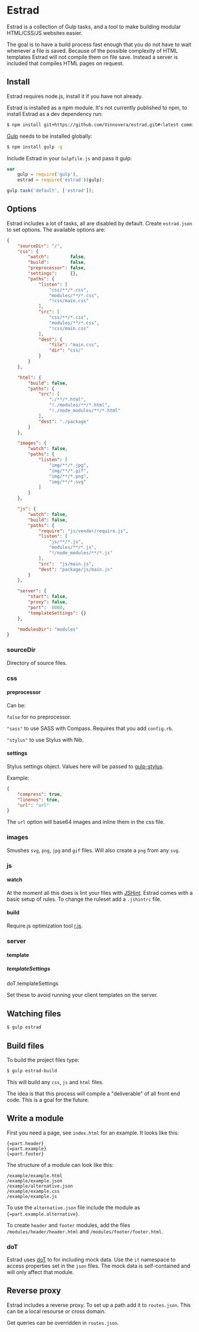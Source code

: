 Estrad
======

Estrad is a collection of Gulp tasks, and a tool to make building modular HTML/CSS/JS websites easier.

The goal is to have a build process fast enough that you do not have to wait whenever a file is saved. Because of the possible complexity of HTML templates Estrad will not compile them on file save. Instead a server is included that compiles HTML pages on request.

## Install

Estrad requires node.js, install it if you have not already.

Estrad is installed as a npm module. It's not currently published to npm, to install Estrad as a dev dependency run:

```bash
$ npm install git+https://github.com/Vinnovera/estrad.git#<latest commit SHA hash> --save-dev
```

[Gulp][0] needs to be installed globally:

```bash
$ npm install gulp -g
```

Include Estrad in your `Gulpfile.js` and pass it gulp:

```js
var
	gulp = require('gulp'),
	estrad = require('estrad')(gulp);

gulp.task('default', ['estrad']);
```

## Options

Estrad includes a lot of tasks, all are disabled by default. Create `estrad.json` to set options. The available options are:

```json
{
	"sourceDir": "/",
	"css": {
		"watch":        false,
		"build":        false,
		"preprocessor": false,
		"settings":     {},
		"paths": {
			"listen": [
				"css/**/*.css",
				"modules/**/*.css",
				"!css/main.css"
			],
			"src": [
				"css/**/*.css",
				"modules/**/*.css", 
				"!css/main.css"
			],
			"dest": {
				"file": "main.css",
				"dir": "css/"
			}
		}
	},

	"html": {
		"build": false,
		"paths": {
			"src": [
				"./**/*.html",
				"!./modules/**/*.html", 
				"!./node_modules/**/*.html"
			],
			"dest": "./package"
		}
	},

	"images": {
		"watch": false,
		"paths": {
			"listen": [
				"img/**/*.jpg", 
				"img/**/*.gif", 
				"img/**/*.png", 
				"img/**/*.svg"
			]
		}
	},

	"js": {
		"watch": false,
		"build": false,
		"paths": {
			"require": "js/vendor/require.js",
			"listen": [
				"js/**/*.js", 
				"modules/**/*.js", 
				"!/node_modules/**/*.js"
			],
			"src":  "js/main.js",
			"dest": "package/js/main.js"
		}
	},

	"server": {
		"start": false,
		"proxy": false,
		"port":  8080,
		"templateSettings": {}
	},

	"modulesDir": "modules"
}
```

### sourceDir
Directory of source files. 

### css

#### preprocessor

Can be:

`false` for no preprocessor.

`"sass"` to use SASS with Compass. Requires that you add `config.rb`.

`"stylus"` to use Stylus with Nib.

#### settings
Stylus settings object. Values here will be passed to [gulp-stylus][4]. 

Example:

```json
{
	"compress": true,
	"linenos": true,
	"url": "url"
}
```

The `url` option will base64 images and inline them in the css file.

### images

Smushes `svg`, `png`, `jpg` and `gif` files. Will also create a `png` from any `svg`.

### js

#### watch
At the moment all this does is lint your files with [JSHint][1]. Estrad comes with a basic setup of rules. To change the ruleset add a `.jshintrc` file. 

#### build
Require.js optimization tool [r.js][3].

### server

#### template

##### templateSettings
doT.templateSettings

Set these to avoid running your client templates on the server.

## Watching files

```bash
$ gulp estrad
```

## Build files

To build the project files type:

```bash
$ gulp estrad-build
```

This will build any `css`, `js` and `html` files.

The idea is that this process will compile a "deliverable" of all front end code. This is a goal for the future.

## Write a module

First you need a page, see `index.html` for an example. It looks like this:

	{=part.header}
	{=part.example}
	{=part.footer}

The structure of a module can look like this:

	/example/example.html
	/example/example.json
	/example/alternative.json	
	/example/example.css
	/example/example.js

To use the `alternative.json` file include the module as `{=part.example.alternative}`.

To create `header` and `footer` modules, add the files `/modules/header/header.html` and `/modules/footer/footer.html`.

### doT
Estrad uses [doT][2] to for including mock data. Use the `it` namespace to access properties set in the `json` files. The mock data is self-contained and will only affect that module.

## Reverse proxy
Estrad includes a reverse proxy. To set up a path add it to `routes.json`. This can be a local resourse or cross domain.

Get queries can be overridden in `routes.json`.

[0]: https://github.com/gulpjs/gulp
[1]: https://github.com/jshint/jshint/
[2]: http://olado.github.io/doT/index.html
[3]: http://requirejs.org/docs/optimization.html
[4]: https://github.com/stevelacy/gulp-stylus